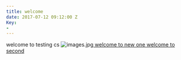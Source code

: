 ```yaml
---
title: welcome
date: 2017-07-12 09:12:00 Z
Key:
- 
---
```


welcome to testing cs
![images.jpg](/uploads/images.jpg)[
welcome to new one
welcome to second](http://venkat534.wordpress.com)